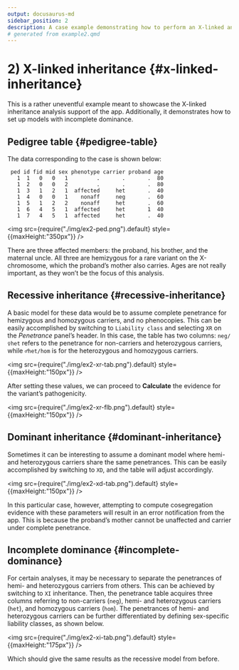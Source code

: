 ```yaml
---
output: docusaurus-md
sidebar_position: 2
description: A case example demonstrating how to perform an X-linked analysis.
# generated from example2.qmd
---
```


# 2) X-linked inheritance {#x-linked-inheritance}

This is a rather uneventful example meant to showcase the X-linked
inheritance analysis support of the app. Additionally, it demonstrates
how to set up models with incomplete dominance.

## Pedigree table {#pedigree-table}

The data corresponding to the case is shown below:

``` text
 ped id fid mid sex phenotype carrier proband age
   1  1   0   0   1         .       .       .  80
   1  2   0   0   2         .       .       .  80
   1  3   1   2   1  affected     het       .  40
   1  4   0   0   1    nonaff     neg       .  60
   1  5   1   2   2    nonaff     het       .  60
   1  6   4   5   1  affected     het       1  40
   1  7   4   5   1  affected     het       .  40
```

<img src={require("./img/ex2-ped.png").default} style={{maxHeight:"350px"}} />

There are three affected members: the proband, his brother, and the
maternal uncle. All three are hemizygous for a rare variant on the
X-chromosome, which the proband’s mother also carries. Ages are not
really important, as they won’t be the focus of this analysis.

## Recessive inheritance {#recessive-inheritance}

A basic model for these data would be to assume complete penetrance for
hemizygous and homozygous carriers, and no phenocopies. This can be
easily accomplished by switching to `Liability class` and selecting `XR`
on the *Penetrance* panel’s header. In this case, the table has two
columns: `neg/♀het` refers to the penetrance for non-carriers and
heterozygous carriers, while `♂het/hom` is for the heterozygous and
homozygous carriers.

<img src={require("./img/ex2-xr-tab.png").default} style={{maxHeight:"150px"}} />

After setting these values, we can proceed to **Calculate** the evidence
for the variant’s pathogenicity.

<img src={require("./img/ex2-xr-flb.png").default} style={{maxHeight:"150px"}} />

## Dominant inheritance {#dominant-inheritance}

Sometimes it can be interesting to assume a dominant model where hemi-
and heterozygous carriers share the same penetrances. This can be easily
accomplished by switching to `XD`, and the table will adjust
accordingly.

<img src={require("./img/ex2-xd-tab.png").default} style={{maxHeight:"150px"}} />

In this particular case, however, attempting to compute cosegregation
evidence with these parameters will result in an error notification from
the app. This is because the proband’s mother cannot be unaffected and
carrier under complete penetrance.

## Incomplete dominance {#incomplete-dominance}

For certain analyses, it may be necessary to separate the penetrances of
hemi- and heterozygous carriers from others. This can be achieved by
switching to `XI` inheritance. Then, the penetrance table acquires three
columns referring to non-carriers (`neg`), hemi- and heterozygous
carriers (`het`), and homozygous carriers (`hom`). The penetrances of
hemi- and heterozygous carriers can be further differentiated by
defining sex-specific liability classes, as shown below.

<img src={require("./img/ex2-xi-tab.png").default} style={{maxHeight:"175px"}} />

Which should give the same results as the recessive model from before.

